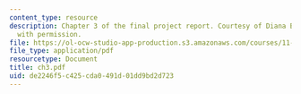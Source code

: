 ```yaml
---
content_type: resource
description: Chapter 3 of the final project report. Courtesy of Diana Bernal. Used
  with permission.
file: https://ol-ocw-studio-app-production.s3.amazonaws.com/courses/11-945-springfield-studio-spring-2004/de2246f5c425cda0491d01dd9bd2d723_ch3.pdf
file_type: application/pdf
resourcetype: Document
title: ch3.pdf
uid: de2246f5-c425-cda0-491d-01dd9bd2d723
---
```

